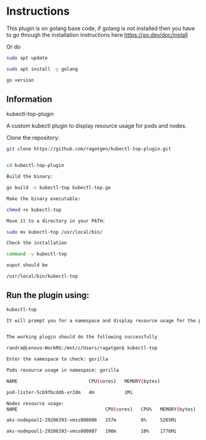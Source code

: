 
# Instructions  
This plugin is on golang base code, if golang is not installed then you have to go through the installation instructions here https://go.dev/doc/install

Or do 

```bash
sudo apt update

sudo apt install -y golang

go version
```

## Information   


kubectl-top-plugin

A custom kubectl plugin to display resource usage for pods and nodes.



Clone the repository:

```bash
git clone https://github.com/ragatgen/kubectl-top-plugin.git


cd kubectl-top-plugin

Build the binary:

go build -o kubectl-top kubectl-top.go

Make the binary executable:

chmod +x kubectl-top

Move it to a directory in your PATH:

sudo mv kubectl-top /usr/local/bin/

Check the installation

command -v kubectl-top

ouput should be 

/usr/local/bin/kubectl-top
```



## Run the plugin using:

```bash
kubectl-top

It will prompt you for a namespace and display resource usage for the pods in that namespace, followed by node resource usage.


The working plugin should do the following successfully

randra@Lenovo-WorkRG:/mnt/c/Users/ragatgen$ kubectl-top

Enter the namespace to check: gorilla

Pods resource usage in namespace: gorilla

NAME                          CPU(cores)   MEMORY(bytes) 

pod-lister-5cb9fbcddb-xr2dm   4m           1Mi

Nodes resource usage:
NAME                                CPU(cores)   CPU%   MEMORY(bytes)   MEMORY% 

aks-nodepool1-29206393-vmss000006   157m         8%     5265Mi          104%

aks-nodepool1-29206393-vmss000007   190m         10%    1776Mi          35%
```

